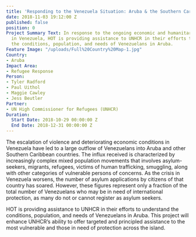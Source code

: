 ```yaml
---
title: 'Responding to the Venezuela Situation: Aruba & the Southern Caribbean'
date: 2018-11-03 19:12:00 Z
published: false
position: 0
Project Summary Text: In response to the ongoing economic and humanitarian crisis
  in Venezuela, HOT is providing assistance to UNHCR in their efforts to understand
  the conditions, population, and needs of Venezuelans in Aruba.
Feature Image: "/uploads/Full%20Country%20Map-1.jpg"
Country:
- Aruba
Impact Area:
- Refugee Response
Person:
- Tyler Radford
- Paul Uithol
- Maggie Cawley
- Jess Beutler
Partner:
- UN High Commissioner for Refugees (UNHCR)
Duration:
  Start Date: 2018-10-29 00:00:00 Z
  End Date: 2018-12-31 00:00:00 Z
---
```


The escalation of violence and deteriorating economic conditions in Venezuela have led to a large outflow of Venezuelans into Aruba and other Southern Caribbean countries. The influx received is characterized by increasingly complex mixed population movements that involves asylum-seekers, migrants, refugees, victims of human trafficking, smuggling, along with other categories of vulnerable persons of concerns. As the crisis in Venezuela worsens, the number of asylum applications by citizens of that country has soared. However, these figures represent only a fraction of the total number of Venezuelans who may be in need of international protection, as many do not or cannot register as asylum seekers.

HOT is providing assistance to UNHCR in their efforts to understand the conditions, population, and needs of Venezuelans in Aruba. This project will enhance UNHCR’s ability to offer targeted and principled assistance to the most vulnerable and those in need of protection across the island.  
